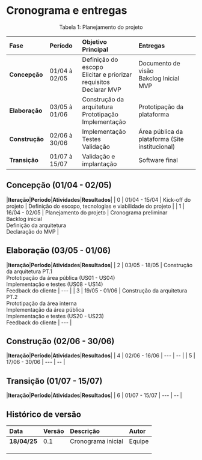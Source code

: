 # Cronograma e entregas

<div align="center">
<p>Tabela 1: Planejamento do projeto</p>
</div>

|**Fase**|**Período**|**Objetivo Principal**|**Entregas**|
| :- | :- | :- | :- |
|**Concepção**|01/04 à 02/05|Definição do escopo <br>Elicitar e priorizar requisitos<br> Declarar MVP|Documento de visão<br> Bakclog Inicial<br> MVP|
|**Elaboração**|03/05 à 01/06|Construção da arquitetura <br>Prototipação <br>Implementação|Prototipação da plataforma|
|**Construção**|02/06 à 30/06|Implementação<br>Testes<br> Validação<br>|Área pública da plataforma (Site institucional) |
|**Transição**|01/07 à 15/07|Validação e implantação|Software final|

## Concepção (01/04 - 02/05)
|**Iteração**|**Período**|**Atividades**|**Resultados**|
| 0 | 01/04 - 15/04 | Kick-off do projeto | Definição do escopo, tecnologias e viabilidade do projeto |
| 1 | 16/04 - 02/05 | Planejamento do projeto | Cronograma preliminar <br>Backlog inicial<br> Definição da arquitetura <br> Declaração do MVP  |

## Elaboração (03/05 - 01/06)
|**Iteração**|**Período**|**Atividades**|**Resultados**|
| 2 | 03/05 - 18/05 | Construção da arquitetura PT.1 <br> Prototipação da área pública (US01 - US04) <br> Implementação e  testes (US08 - US14) <br> Feedback do cliente | --- |
| 3 | 19/05 - 01/06 | Construção da arquitetura PT.2 <br>Prototipação da área interna<br> Implementação da área pública<br> Implementação e testes (US20 - US23) <br> Feedback do cliente | --- |

## Construção (02/06 - 30/06)
|**Iteração**|**Período**|**Atividades**|**Resultados**|
| 4 | 02/06 - 16/06 | --- | -- |
| 5 | 17/06 - 30/06 | --- | -- |

## Transição (01/07 - 15/07)
|**Iteração**|**Período**|**Atividades**|**Resultados**|
| 6 | 01/07 - 15/07 | --- | -- |

## Histórico de versão 
|**Data**|**Versão** |**Descrição** |**Autor**|
| :- | :- | :- | :- |
|**18/04/25**|0.1|Cronograma inicial|Equipe |
|||||
|||||
|||||